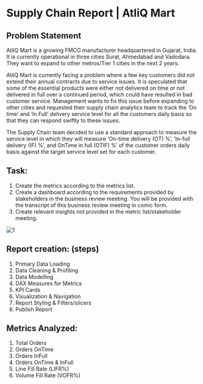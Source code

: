 # Supply Chain Report | AtliQ Mart 

## Problem Statement
AtliQ Mart is a growing FMCG manufacturer headquartered in Gujarat, India. It is currently operational in three cities Surat, Ahmedabad and Vadodara. They want to expand to other metros/Tier 1 cities in the next 2 years.

AtliQ Mart is currently facing a problem where a few key customers did not extend their annual contracts due to service issues. It is speculated that some of the essential products were either not delivered on time or not delivered in full over a continued period, which could have resulted in bad customer service. Management wants to fix this issue before expanding to other cities and requested their supply chain analytics team to track the ’On time’ and ‘In Full’ delivery service level for all the customers daily basis so that they can respond swiftly to these issues.

The Supply Chain team decided to use a standard approach to measure the service level in which they will measure ‘On-time delivery (OT) %’, ‘In-full delivery (IF) %’, and OnTime in full (OTIF) %’ of the customer orders daily basis against the target service level set for each customer.

## Task:

1. Create the metrics according to the metrics list.
2. Create a dashboard according to the requirements provided by stakeholders in the business review meeting. You will be provided with the transcript of this business review meeting in comic form.
3. Create relevant insights not provided in the metric list/stakeholder meeting.


![1](https://github.com/RahulBhanushali0809/Procurement_Report/assets/109872141/2bab61c1-652d-45a1-9e2e-19ed4af4a289)

## Report creation: (steps)
1. Primary Data Loading
2. Data Cleaning & Profiling
3. Data Modelling
4. DAX Measures for Metrics
5. KPI Cards
6. Visualization & Navigation
7. Report Styling & Filters/slicers
8. Publish Report

## Metrics Analyzed:
1. Total Orders
2. Orders OnTime
3. Orders InFull
4. Orders OnTime & InFull
5. Line Fill Rate (LIFR%)
6. Volume Fill Rate (VOFR%)
